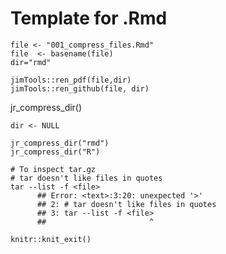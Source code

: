 Template for .Rmd
================

    file <- "001_compress_files.Rmd"
    file  <- basename(file)
    dir="rmd"

    jimTools::ren_pdf(file,dir)
    jimTools::ren_github(file, dir)

jr\_compress\_dir()

    dir <- NULL

    jr_compress_dir("rmd")
    jr_compress_dir("R")

    # To inspect tar.gz
    # tar doesn't like files in quotes
    tar --list -f <file>
          ## Error: <text>:3:20: unexpected '>'
          ## 2: # tar doesn't like files in quotes
          ## 3: tar --list -f <file>
          ##                       ^

    knitr::knit_exit()
